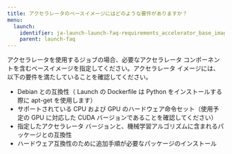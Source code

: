 ```yaml
---
title: アクセラレータのベースイメージにはどのような要件がありますか？
menu:
  launch:
    identifier: ja-launch-launch-faq-requirements_accelerator_base_image
    parent: launch-faq
---
```


アクセラレータを使用するジョブの場合、必要なアクセラレータ コンポーネントを含むベースイメージを指定してください。アクセラレータ イメージには、以下の要件を満たしていることを確認してください。

- Debian との互換性（ Launch の Dockerfile は Python をインストールする際に apt-get を使用します）
- サポートされている CPU および GPU のハードウェア命令セット（使用予定の GPU に対応した CUDA バージョンであることを確認してください）
- 指定したアクセラレータ バージョンと、機械学習アルゴリズムに含まれるパッケージとの互換性
- ハードウェア互換性のために追加手順が必要なパッケージのインストール
